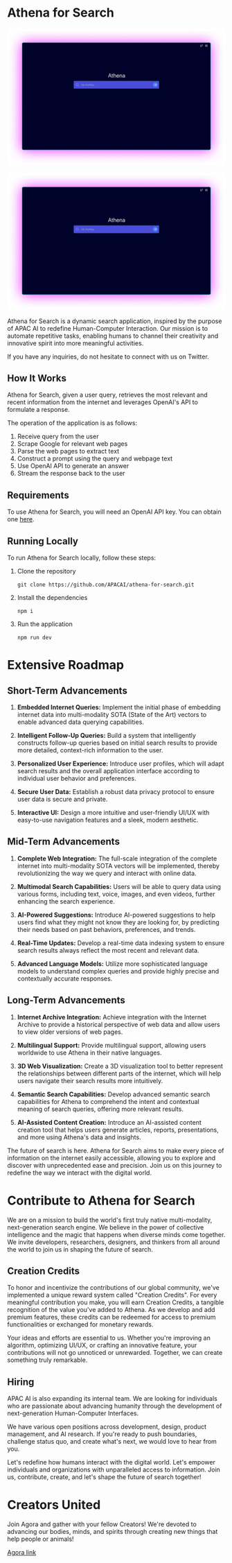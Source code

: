# Athena for Search
![Athena For Search](public/athena-search-web.png)

![Athena for Search with Citations](public/athena-search-web.png)


Athena for Search is a dynamic search application, inspired by the purpose of APAC AI to redefine Human-Computer Interaction. Our mission is to automate repetitive tasks, enabling humans to channel their creativity and innovative spirit into more meaningful activities.

If you have any inquiries, do not hesitate to connect with us on Twitter.

## How It Works
Athena for Search, given a user query, retrieves the most relevant and recent information from the internet and leverages OpenAI's API to formulate a response.

The operation of the application is as follows:

1. Receive query from the user
2. Scrape Google for relevant web pages
3. Parse the web pages to extract text
4. Construct a prompt using the query and webpage text
5. Use OpenAI API to generate an answer
6. Stream the response back to the user

## Requirements
To use Athena for Search, you will need an OpenAI API key. You can obtain one [here](https://beta.openai.com/signup/).

## Running Locally
To run Athena for Search locally, follow these steps:

1. Clone the repository
    ```
    git clone https://github.com/APACAI/athena-for-search.git
    ```
2. Install the dependencies
    ```
    npm i
    ```
3. Run the application
    ```
    npm run dev
    ```

# Extensive Roadmap

## Short-Term Advancements

1. **Embedded Internet Queries:** Implement the initial phase of embedding internet data into multi-modality SOTA (State of the Art) vectors to enable advanced data querying capabilities.

2. **Intelligent Follow-Up Queries:** Build a system that intelligently constructs follow-up queries based on initial search results to provide more detailed, context-rich information to the user.

3. **Personalized User Experience:** Introduce user profiles, which will adapt search results and the overall application interface according to individual user behavior and preferences.

4. **Secure User Data:** Establish a robust data privacy protocol to ensure user data is secure and private.

5. **Interactive UI:** Design a more intuitive and user-friendly UI/UX with easy-to-use navigation features and a sleek, modern aesthetic.

## Mid-Term Advancements

1. **Complete Web Integration:** The full-scale integration of the complete internet into multi-modality SOTA vectors will be implemented, thereby revolutionizing the way we query and interact with online data.

2. **Multimodal Search Capabilities:** Users will be able to query data using various forms, including text, voice, images, and even videos, further enhancing the search experience.

3. **AI-Powered Suggestions:** Introduce AI-powered suggestions to help users find what they might not know they are looking for, by predicting their needs based on past behaviors, preferences, and trends.

4. **Real-Time Updates:** Develop a real-time data indexing system to ensure search results always reflect the most recent and relevant data.

5. **Advanced Language Models:** Utilize more sophisticated language models to understand complex queries and provide highly precise and contextually accurate responses.

## Long-Term Advancements

1. **Internet Archive Integration:** Achieve integration with the Internet Archive to provide a historical perspective of web data and allow users to view older versions of web pages.

2. **Multilingual Support:** Provide multilingual support, allowing users worldwide to use Athena in their native languages.

3. **3D Web Visualization:** Create a 3D visualization tool to better represent the relationships between different parts of the internet, which will help users navigate their search results more intuitively.

4. **Semantic Search Capabilities:** Develop advanced semantic search capabilities for Athena to comprehend the intent and contextual meaning of search queries, offering more relevant results.

5. **AI-Assisted Content Creation:** Introduce an AI-assisted content creation tool that helps users generate articles, reports, presentations, and more using Athena's data and insights.

The future of search is here. Athena for Search aims to make every piece of information on the internet easily accessible, allowing you to explore and discover with unprecedented ease and precision. Join us on this journey to redefine the way we interact with the digital world.


# Contribute to Athena for Search

We are on a mission to build the world's first truly native multi-modality, next-generation search engine. We believe in the power of collective intelligence and the magic that happens when diverse minds come together. We invite developers, researchers, designers, and thinkers from all around the world to join us in shaping the future of search.

## Creation Credits

To honor and incentivize the contributions of our global community, we've implemented a unique reward system called "Creation Credits". For every meaningful contribution you make, you will earn Creation Credits, a tangible recognition of the value you've added to Athena. As we develop and add premium features, these credits can be redeemed for access to premium functionalities or exchanged for monetary rewards.

Your ideas and efforts are essential to us. Whether you're improving an algorithm, optimizing UI/UX, or crafting an innovative feature, your contributions will not go unnoticed or unrewarded. Together, we can create something truly remarkable.

## Hiring

APAC AI is also expanding its internal team. We are looking for individuals who are passionate about advancing humanity through the development of next-generation Human-Computer Interfaces.

We have various open positions across development, design, product management, and AI research. If you're ready to push boundaries, challenge status quo, and create what's next, we would love to hear from you. 

Let's redefine how humans interact with the digital world. Let's empower individuals and organizations with unparalleled access to information. Join us, contribute, create, and let's shape the future of search together!

# Creators United
Join Agora and gather with your fellow Creators! We're devoted to advancing our bodies, minds, and spirits through creating new things that help people or animals!

[Agora link](https://discord.gg/qUtxnK2NMf)
